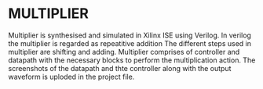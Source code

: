 
# MULTIPLIER


Multiplier is synthesised and simulated in Xilinx ISE using Verilog.
In verilog the multiplier is regarded as repeatitive addition
The different steps used in multiplier are shifting and adding. Multiplier comprises of controller and datapath with the necessary blocks
to perform the multiplication action.
The screenshots of the datapath and thte controller along with the output waveform is uploded in the project file.
